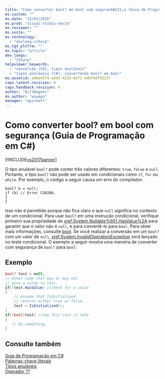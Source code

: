 ```yaml
---
title: "Como converter bool? em bool com seguran&#231;a (Guia de Programa&#231;&#227;o em C#) | Microsoft Docs"
ms.custom: ""
ms.date: "12/03/2016"
ms.prod: "visual-studio-dev14"
ms.reviewer: ""
ms.suite: ""
ms.technology: 
  - "devlang-csharp"
ms.tgt_pltfrm: ""
ms.topic: "article"
dev_langs: 
  - "CSharp"
helpviewer_keywords: 
  - "conversão [C#], tipos anuláveis"
  - "tipos anuláveis [C#], convertendo bool? em bool"
ms.assetid: e06e4274-a443-422d-8ef1-9dbf9df55237
caps.latest.revision: 9
caps.handback.revision: 9
author: "BillWagner"
ms.author: "wiwagn"
manager: "wpickett"
---
```

# Como converter bool? em bool com seguran&#231;a (Guia de Programa&#231;&#227;o em C#)
[!INCLUDE[vs2017banner](../../../csharp/includes/vs2017banner.md)]

O tipo anulável `bool?` pode conter três valores diferentes: `true`, `false` e `null`.  Portanto, o tipo `bool?` não pode ser usado em condicionais como `if`, `for` ou `while`.  Por exemplo, o código a seguir causa um erro do compilador.  
  
```  
bool? b = null;  
if (b) // Error CS0266.  
{  
}  
```  
  
 Isso não é permitido porque não fica claro o que `null` significa no contexto de um condicional.  Para usar `bool?` em uma instrução condicional, verifique primeiro sua propriedade de <xref:System.Nullable%601.HasValue%2A> para garantir que o valor não é `null`, e para convertê\-lo para `bool`.  Para obter mais informações, consulte [bool](../../../csharp/language-reference/keywords/bool.md).  Se você realizar a conversão em um `bool?` com um valor de `null`, <xref:System.InvalidOperationException> será lançado no teste condicional.  O exemplo a seguir mostra uma maneira de converter com segurança de `bool?` para `bool`:  
  
## Exemplo  
  
```c#  
bool? test = null;  
// Other code that may or may not  
// give a value to test.  
if(!test.HasValue) //check for a value  
{  
    // Assume that IsInitialized  
    // returns either true or false.  
    test = IsInitialized();  
}  
if((bool)test) //now this cast is safe  
{  
   // Do something.  
}  
```  
  
## Consulte também  
 [Guia de Programação em C\#](../../../csharp/programming-guide/index.md)   
 [Palavras\-chave literais](../../../csharp/language-reference/keywords/literal-keywords.md)   
 [Tipos anuláveis](../../../csharp/programming-guide/nullable-types/index.md)   
 [Operador ??](../../../csharp/language-reference/operators/null-conditional-operator.md)